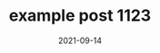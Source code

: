 ---
layout: layouts/post.njk
title: "example post 1123"
description: First post yeah we got tons of beer
date: 2021-09-14
---